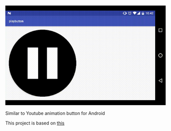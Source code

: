 ![screen](art/screen.gif)

Similar to Youtube animation button for Android

This project is based on [this](https://github.com/alexjlockwood/material-pause-play-animation)

